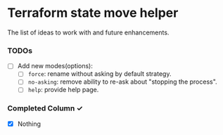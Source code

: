 # Terraform state move helper
The list of ideas to work with and future enhancements.

### TODOs
- [ ] Add new modes(options):
  - [ ] `force`: rename without asking by default strategy.
  - [ ] `no-asking`: remove ability to re-ask about "stopping the process".
  - [ ] `help`: provide help page.

### Completed Column ✓
- [x] Nothing
